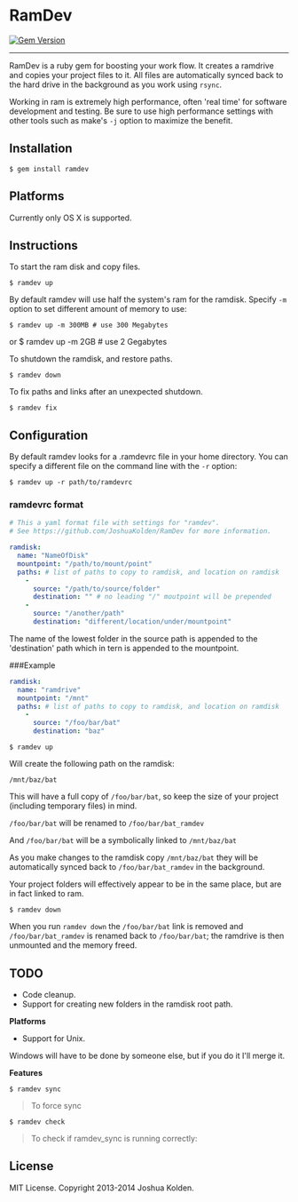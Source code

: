 # RamDev

[![Gem Version](https://badge.fury.io/rb/ramdev.png)](http://badge.fury.io/rb/ramdev)

---

RamDev is a ruby gem for boosting your work flow. It creates a ramdrive and copies your project files to it.  All files are automatically synced back to the hard drive in the background as you work using `rsync`.

Working in ram is extremely high performance, often 'real time' for software development and testing. Be sure to use high performance settings with other tools such as make's `-j` option to maximize the benefit.

## Installation

    $ gem install ramdev

## Platforms

Currently only OS X is supported.

## Instructions

To start the ram disk and copy files.

    $ ramdev up

By default ramdev will use half the system's ram for the ramdisk. Specify `-m` option to set different amount of memory to use:

    $ ramdev up -m 300MB # use 300 Megabytes
or
    $ ramdev up -m 2GB # use 2 Gegabytes

To shutdown the ramdisk, and restore paths.

    $ ramdev down

To fix paths and links after an unexpected shutdown.

    $ ramdev fix

## Configuration

By default ramdev looks for a .ramdevrc file in your home directory. You can specify a different file on the command line with the `-r` option:

    $ ramdev up -r path/to/ramdevrc

### ramdevrc format

```yaml
# This a yaml format file with settings for "ramdev".
# See https://github.com/JoshuaKolden/RamDev for more information.

ramdisk:
  name: "NameOfDisk"
  mountpoint: "/path/to/mount/point"
  paths: # list of paths to copy to ramdisk, and location on ramdisk 
    -
      source: "/path/to/source/folder"
      destination: "" # no leading "/" moutpoint will be prepended
    -
      source: "/another/path"
      destination: "different/location/under/mountpoint"
```

The name of the lowest folder in the source path is appended to the 'destination' path which in tern is appended to the mountpoint.

###Example

```yaml
ramdisk:
  name: "ramdrive"
  mountpoint: "/mnt"
  paths: # list of paths to copy to ramdisk, and location on ramdisk 
    -
      source: "/foo/bar/bat"
      destination: "baz"
```

    $ ramdev up
    
Will create the following path on the ramdisk:

`/mnt/baz/bat`

This will have a full copy of `/foo/bar/bat`, so keep the size of your project (including temporary files) in mind.

`/foo/bar/bat` will be renamed to `/foo/bar/bat_ramdev`

And `/foo/bar/bat` will be a symbolically linked to `/mnt/baz/bat`

As you make changes to the ramdisk copy `/mnt/baz/bat` they will be automatically synced back to `/foo/bar/bat_ramdev` in the background.

Your project folders will effectively appear to be in the same place, but are in fact linked to ram. 

    $ ramdev down

When you run `ramdev down` the `/foo/bar/bat` link is removed and `/foo/bar/bat_ramdev` is renamed back to `/foo/bar/bat`; the ramdrive is then unmounted and the memory freed.

## TODO

- Code cleanup.
- Support for creating new folders in the ramdisk root path.

**Platforms**

 - Support for Unix.

Windows will have to be done by someone else, but if you do it I'll merge it.

**Features**

    $ ramdev sync
> To force sync

    $ ramdev check
> To check if ramdev_sync is running correctly:


## License

MIT License. Copyright 2013-2014 Joshua Kolden.
